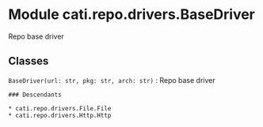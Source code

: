 Module cati.repo.drivers.BaseDriver
===================================
Repo base driver

Classes
-------

`BaseDriver(url: str, pkg: str, arch: str)`
:   Repo base driver

    ### Descendants

    * cati.repo.drivers.File.File
    * cati.repo.drivers.Http.Http